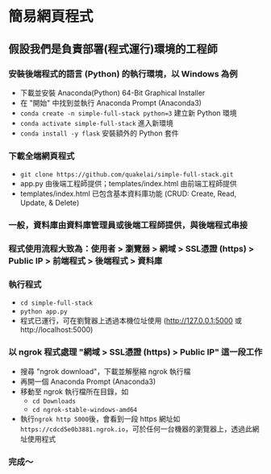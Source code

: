 # 簡易網頁程式
## 假設我們是負責部署(程式運行)環境的工程師
### 安裝後端程式的語言 (Python) 的執行環境，以 Windows 為例
  * 下載並安裝 Anaconda(Python) 64-Bit Graphical Installer
  * 在 "開始" 中找到並執行 Anaconda Prompt (Anaconda3)
  * `conda create -n simple-full-stack python=3` 建立新 Python 環境
  * `conda activate simple-full-stack` 進入新環境
  * `conda install -y flask` 安裝額外的 Python 套件
### 下載全端網頁程式
  * `git clone https://github.com/quakelai/simple-full-stack.git`
  * app.py 由後端工程師提供；templates/index.html 由前端工程師提供
  * templates/index.html 已包含基本資料庫功能 (CRUD: Create, Read, Update, & Delete)
### 一般，資料庫由資料庫管理員或後端工程師提供，與後端程式串接
### 程式使用流程大致為：使用者 > 瀏覽器 > 網域 > SSL憑證 (https) > Public IP > 前端程式 > 後端程式 > 資料庫
### 執行程式
  * `cd simple-full-stack`
  * `python app.py`
  * 程式已運行，可在劉覽器上透過本機位址使用 (http://127.0.0.1:5000 或 http://localhost:5000)
### 以 ngrok 程式處理 "網域 > SSL憑證 (https) > Public IP" 這一段工作
  * 搜尋 "ngrok download"，下載並解壓縮 ngrok 執行檔
  * 再開一個 Anaconda Prompt (Anaconda3)
  * 移動至 ngrok 執行檔所在目錄，如
    * `cd Downloads`
    * `cd ngrok-stable-windows-amd64`
  * 執行`ngrok http 5000`後，會看到一段 https 網址如`https://cdcd5e0b3881.ngrok.io`，可於任何一台機器的瀏覽器上，透過此網址使用程式
### 完成～
